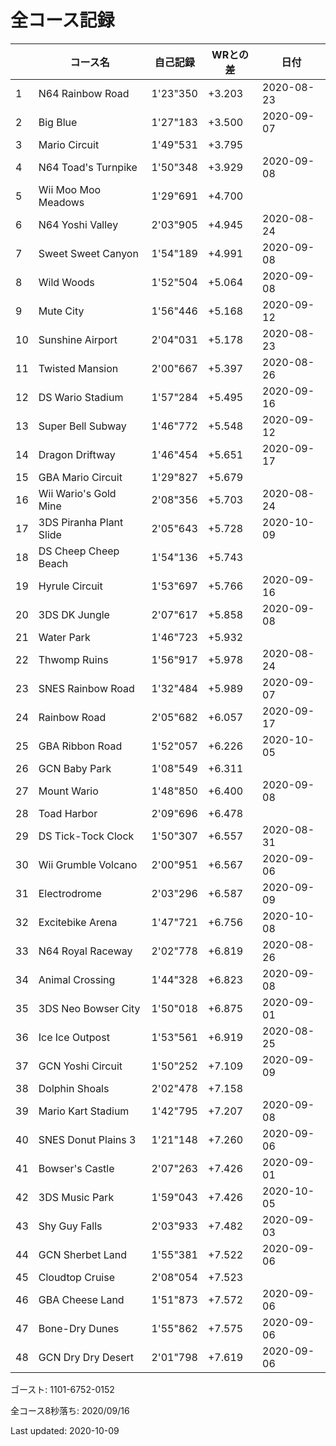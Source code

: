# 全コース記録

||コース名|自己記録|WRとの差|日付
|--|--|--|--|--|
|1|N64 Rainbow Road|1'23"350|+3.203|2020-08-23|
|2|Big Blue|1'27"183|+3.500|2020-09-07|
|3|Mario Circuit|1'49"531|+3.795||
|4|N64 Toad's Turnpike|1'50"348|+3.929|2020-09-08|
|5|Wii Moo Moo Meadows|1'29"691|+4.700||
|6|N64 Yoshi Valley|2'03"905|+4.945|2020-08-24|
|7|Sweet Sweet Canyon|1'54"189|+4.991|2020-09-08|
|8|Wild Woods|1'52"504|+5.064|2020-09-08|
|9|Mute City|1'56"446|+5.168|2020-09-12|
|10|Sunshine Airport|2'04"031|+5.178|2020-08-23|
|11|Twisted Mansion|2'00"667|+5.397|2020-08-26|
|12|DS Wario Stadium|1'57"284|+5.495|2020-09-16|
|13|Super Bell Subway|1'46"772|+5.548|2020-09-12|
|14|Dragon Driftway|1'46"454|+5.651|2020-09-17|
|15|GBA Mario Circuit|1'29"827|+5.679||
|16|Wii Wario's Gold Mine|2'08"356|+5.703|2020-08-24|
|17|3DS Piranha Plant Slide|2'05"643|+5.728|2020-10-09|
|18|DS Cheep Cheep Beach|1'54"136|+5.743||
|19|Hyrule Circuit|1'53"697|+5.766|2020-09-16|
|20|3DS DK Jungle|2'07"617|+5.858|2020-09-08|
|21|Water Park|1'46"723|+5.932||
|22|Thwomp Ruins|1'56"917|+5.978|2020-08-24|
|23|SNES Rainbow Road|1'32"484|+5.989|2020-09-07|
|24|Rainbow Road|2'05"682|+6.057|2020-09-17|
|25|GBA Ribbon Road|1'52"057|+6.226|2020-10-05|
|26|GCN Baby Park|1'08"549|+6.311||
|27|Mount Wario|1'48"850|+6.400|2020-09-08|
|28|Toad Harbor|2'09"696|+6.478||
|29|DS Tick-Tock Clock|1'50"307|+6.557|2020-08-31|
|30|Wii Grumble Volcano|2'00"951|+6.567|2020-09-06|
|31|Electrodrome|2'03"296|+6.587|2020-09-09|
|32|Excitebike Arena|1'47"721|+6.756|2020-10-08|
|33|N64 Royal Raceway|2'02"778|+6.819|2020-08-26|
|34|Animal Crossing|1'44"328|+6.823|2020-09-08|
|35|3DS Neo Bowser City|1'50"018|+6.875|2020-09-01|
|36|Ice Ice Outpost|1'53"561|+6.919|2020-08-25|
|37|GCN Yoshi Circuit|1'50"252|+7.109|2020-09-09|
|38|Dolphin Shoals|2'02"478|+7.158||
|39|Mario Kart Stadium|1'42"795|+7.207|2020-09-08|
|40|SNES Donut Plains 3|1'21"148|+7.260|2020-09-06|
|41|Bowser's Castle|2'07"263|+7.426|2020-09-01|
|42|3DS Music Park|1'59"043|+7.426|2020-10-05|
|43|Shy Guy Falls|2'03"933|+7.482|2020-09-03|
|44|GCN Sherbet Land|1'55"381|+7.522|2020-09-06|
|45|Cloudtop Cruise|2'08"054|+7.523||
|46|GBA Cheese Land|1'51"873|+7.572|2020-09-06|
|47|Bone-Dry Dunes|1'55"862|+7.575|2020-09-06|
|48|GCN Dry Dry Desert|2'01"798|+7.619|2020-09-06|

ゴースト: 1101-6752-0152

全コース8秒落ち: 2020/09/16

Last updated: 2020-10-09
